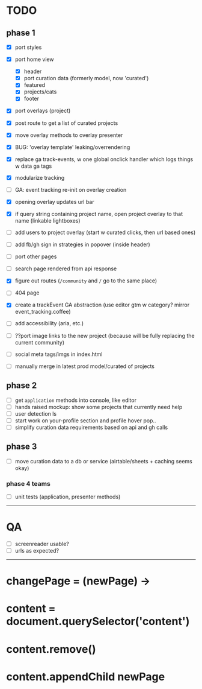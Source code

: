 # TODO

## phase 1

- [x] port styles
- [x] port home view
  - [x] header
  - [x] port curation data (formerly model, now 'curated')
  - [x] featured
  - [x] projects/cats
  - [x] footer
- [x] port overlays (project)
- [x] post route to get a list of curated projects
- [x] move overlay methods to overlay presenter
- [x] BUG: 'overlay template' leaking/overrendering

- [x] replace ga track-events, w one global onclick handler which logs things w data ga tags 
- [x] modularize tracking

- [ ] GA: event tracking re-init on overlay creation

- [x] opening overlay updates url bar
- [x] if query string containing project name, open project overlay to that name (linkable lightboxes)

- [ ] add users to project overlay (start w curated clicks, then url based ones)

- [ ] add fb/gh sign in strategies in popover (inside header)

- [ ] port other pages

- [ ] search page rendered from api response

- [x] figure out routes (`/community` and `/` go to the same place)
- [ ] 404 page
- [x] create a trackEvent GA abstraction (use editor gtm w category? mirror event_tracking.coffee)
- [ ] add accessibility (aria, etc.)

- [ ] ??port image links to the new project (because will be fully replacing the current community)

- [ ] social meta tags/imgs in index.html

- [ ] manually merge in latest prod model/curated of projects



## phase 2

- [ ] get `application` methods into console, like editor
- [ ] hands raised mockup: show some projects that currently need help
- [ ] user detection ls
- [ ] start work on your-profile section and profile hover pop..
- [ ] simplify curation data requirements based on api and gh calls

## phase 3

- [ ] move curation data to a db or service (airtable/sheets + caching seems okay)

### phase 4 teams

- [ ] unit tests (application, presenter methods)

---------------------

# QA

- [ ] screenreader usable?
- [ ] urls as expected?

----------------


# changePage = (newPage) ->
#   content = document.querySelector('content')
#   content.remove()
#   content.appendChild newPage
